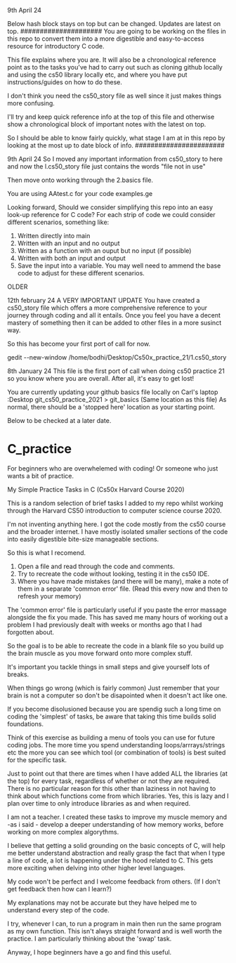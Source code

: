 9th April 24

Below hash block stays on top but can be changed. Updates are latest on top.
#####################
You are going to be working on the files in this repo to convert them into a more digestible and easy-to-access resource for introductory C code.

This file explains where you are. It will also be a chronological reference point as to the tasks you've had to carry out such as cloning github locally and using the cs50 library locally etc, and where you have put instructions/guides on how to do these. 

I don't think you need the cs50_story file as well since it just makes things more confusing. 

I'll try and keep quick reference info at the top of this file and otherwise show a chronological block of important notes with the latest on top. 

So I should be able to know fairly quickly, what stage I am at in this repo by looking at the most up to date block of info.
#######################



9th April 24
So I moved any important information from cs50_story to here and now the l.cs50_story file just contains the words "file not in use"

Then move onto working through the 2.basics file.

You are using AAtest.c for your code examples.ge

Looking forward, Should we consider simplifying this repo into an easy look-up reference for C code?
For each strip of code we could consider different scenarios, something like:
1. Written directly into main
2. Written with an input and no output
3. Written as a function with an ouput but no input (if possible)
4. Written with both an input and output
5. Save the input into a variable.
You may well need to ammend the base code to adjust for these different scenarios.






OLDER


12th february 24
A VERY IMPORTANT UPDATE
You have created a cs50_story file which offers a more comprehensive reference to your journey through coding and all it entails. Once you feel you have a decent mastery of something then it can be added to other files in a more susinct way.

So this has become your first port of call for now. 

gedit --new-window /home/bodhi/Desktop/Cs50x_practice_21/1.cs50_story

8th January 24
This file is the first port of call when doing cs50 practice 21 so you know where you are overall. After all, it's easy to get lost!

You are currently updating your github basics file locally on Carl's laptop :Desktop git_cs50_practice_2021 > git_basics  (Same location as this file)
As normal, there should be a 'stopped here' location as your starting point.









Below to be checked at a later date. 
# C_practice

For beginners who are overwhelemed with coding! Or someone who just wants a bit of practice.

My Simple Practice Tasks in C (Cs50x Harvard Course 2020)

This is a random selection of brief tasks I added to my repo whilst working through the Harvard CS50 introduction to computer science course 2020.

I'm not inventing anything here. I got the code mostly from the cs50 course and the broader internet. I have mostly isolated smaller sections of the code into easily digestible bite-size manageable sections.

So this is what I recomend. 
1) Open a file and read through the code and comments. 
2) Try to recreate the code without looking, testing it in the cs50 IDE.
3) Where you have made mistakes (and there will be many), make a note of them in a separate 'common error' file. (Read this every now and then to refresh your memory)

The 'common error' file is particularly useful if you paste the error massage alongside the fix you made. This has saved me many hours of working out a problem I had previously dealt with weeks or months ago that I had forgotten about.


So the goal is to be able to recreate the code in a blank file so you build up the brain muscle as you move forward onto more complex stuff. 

It's important you tackle things in small steps and give yourself lots of breaks.

When things go wrong (which is fairly common) Just remember that your brain is not a computer so don't be disapointed when it doesn't act like one.

If you become disolusioned because you are spendig such a long time on coding the 'simplest' of tasks, be aware that taking this time builds solid foundations.

Think of this exercise as building a menu of tools you can use for future coding jobs. The more time you spend understanding loops/arrrays/strings etc the more you can see which tool (or combination of tools) is best suited for the specific task.

Just to point out that there are times when I have added ALL the libraries (at the top) for every task, regardless of whether or not they are required. There is no particular reason for this other than laziness in not having to think about which functions come from which libraries. 
Yes, this is lazy and I plan over time to only introduce libraries as and when required. 

I am not a teacher. I created these tasks to improve my muscle memory and -as i said - develop a deeper understanding of how memory works, before working on more complex algorythms.

I believe that getting a solid grounding on the basic concepts of C, will help me better understand abstraction and really grasp the fact that when I type a line of code, a lot is happening under the hood related to C. This gets more exciting when delving into other higher level languages.

My code won't be perfect and I welcome feedback from others. (If I don't get feedback then how can I learn?)

My explanations may not be accurate but they have helped me to understand every step of the code.

I try, whenever I can, to run a program in main then run the same program as my own function. This isn't alwys straight forward and is well worth the practice. I am particularly thinking about the 'swap' task.

Anyway, I hope beginners have a go and find this useful.
